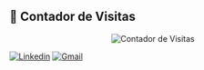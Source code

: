 ## 👀 Contador de Visitas

<div align="center">
  
  ![Contador de Visitas](https://img.shields.io/badge/dynamic/json?color=brightgreen&label=Visitas&query=value&suffix=%20👀&url=https://api.countapi.xyz/hit/SEU_USUARIO/visits)

</div>




[![Linkedin](https://img.shields.io/badge/-rodrigoxavier-blue?style=flat-square&logo=Linkedin&logoColor=white&link=https://www.linkedin.com/in/rodrigomxavier/)](https://www.linkedin.com/in/rodrigomxavier/)
[![Gmail](https://img.shields.io/badge/-rodrigomatiasxavier@gmail.com-c14438?style=flat-square&logo=Gmail&logoColor=white&link=mailto:rodrigomataisxavier@gmail.com)](mailto:rodrigomatiasxavier@gmail.com) 

<!--
![Rodrigo Xavier github stats](https://github-readme-stats.vercel.app/api?username=rodrigo-xavier&show_icons=true&theme=dark&bg_color=70,141414,000000)

<!--![Snake animation](https://github.com/rodrigo-xavier/rodrigo-xavier/blob/output/github-contribution-grid-snake.svg)-->


